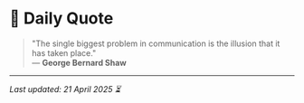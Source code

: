 # 📜 Daily Quote

> "The single biggest problem in communication is the illusion that it has taken place."  
> — **George Bernard Shaw**

---

_Last updated: 21 April 2025 ⏳_
